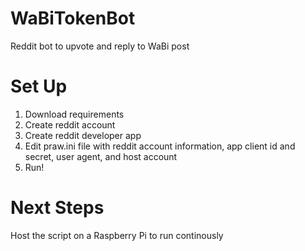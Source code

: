# WaBiTokenBot
Reddit bot to upvote and reply to WaBi post 

# Set Up 
1. Download requirements 
2. Create reddit account
3. Create reddit developer app
4. Edit praw.ini file with reddit account information, app client id and secret, user agent, and host account
5. Run! 


# Next Steps
Host the script on a Raspberry Pi to run continously
